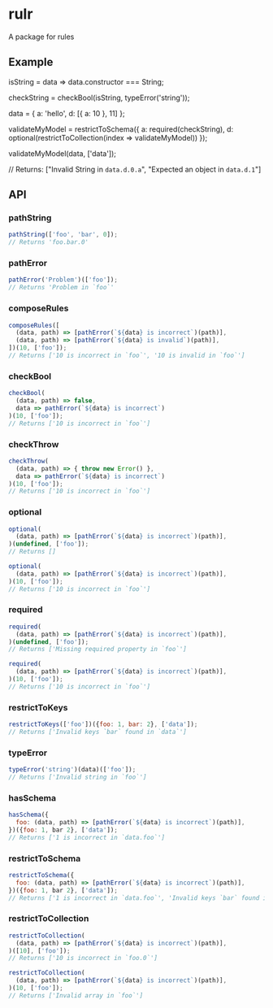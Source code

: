 # rulr
A package for rules

## Example
isString = data =>
  data.constructor === String;

checkString = checkBool(isString, typeError('string'));

data = {
  a: 'hello',
  d: [{
    a: 10
  }, 11]
};

validateMyModel = restrictToSchema({
  a: required(checkString),
  d: optional(restrictToCollection(index => validateMyModel))
});

validateMyModel(data, ['data']);

// Returns: ["Invalid String in `data.d.0.a`", "Expected an object in `data.d.1`"]

## API
### pathString
```js
pathString(['foo', 'bar', 0]);
// Returns 'foo.bar.0'
```

### pathError
```js
pathError('Problem')(['foo']);
// Returns 'Problem in `foo`'
```

### composeRules
```js
composeRules([
  (data, path) => [pathError(`${data} is incorrect`)(path)],
  (data, path) => [pathError(`${data} is invalid`)(path)],
])(10, ['foo']);
// Returns ['10 is incorrect in `foo`', '10 is invalid in `foo`']
```

### checkBool
```js
checkBool(
  (data, path) => false,
  data => pathError(`${data} is incorrect`)
)(10, ['foo']);
// Returns ['10 is incorrect in `foo`']
```

### checkThrow
```js
checkThrow(
  (data, path) => { throw new Error() },
  data => pathError(`${data} is incorrect`)
)(10, ['foo']);
// Returns ['10 is incorrect in `foo`']
```

### optional
```js
optional(
  (data, path) => [pathError(`${data} is incorrect`)(path)],
)(undefined, ['foo']);
// Returns []

optional(
  (data, path) => [pathError(`${data} is incorrect`)(path)],
)(10, ['foo']);
// Returns ['10 is incorrect in `foo`']
```

### required
```js
required(
  (data, path) => [pathError(`${data} is incorrect`)(path)],
)(undefined, ['foo']);
// Returns ['Missing required property in `foo`']

required(
  (data, path) => [pathError(`${data} is incorrect`)(path)],
)(10, ['foo']);
// Returns ['10 is incorrect in `foo`']
```

### restrictToKeys
```js
restrictToKeys(['foo'])({foo: 1, bar: 2}, ['data']);
// Returns ['Invalid keys `bar` found in `data`']
```

### typeError
```js
typeError('string')(data)(['foo']);
// Returns ['Invalid string in `foo`']
```

### hasSchema
```js
hasSchema({
  foo: (data, path) => [pathError(`${data} is incorrect`)(path)],
})({foo: 1, bar 2}, ['data']);
// Returns ['1 is incorrect in `data.foo`']
```

### restrictToSchema
```js
restrictToSchema({
  foo: (data, path) => [pathError(`${data} is incorrect`)(path)],
})({foo: 1, bar 2}, ['data']);
// Returns ['1 is incorrect in `data.foo`', 'Invalid keys `bar` found in `data`']
```

### restrictToCollection
```js
restrictToCollection(
  (data, path) => [pathError(`${data} is incorrect`)(path)],
)([10], ['foo']);
// Returns ['10 is incorrect in `foo.0`']

restrictToCollection(
  (data, path) => [pathError(`${data} is incorrect`)(path)],
)(10, ['foo']);
// Returns ['Invalid array in `foo`']
```
